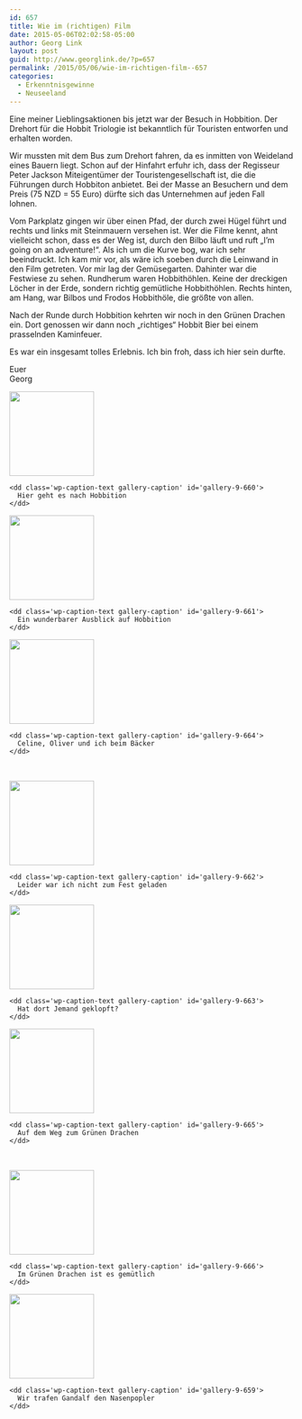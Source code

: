 ```yaml
---
id: 657
title: Wie im (richtigen) Film
date: 2015-05-06T02:02:58-05:00
author: Georg Link
layout: post
guid: http://www.georglink.de/?p=657
permalink: /2015/05/06/wie-im-richtigen-film--657
categories:
  - Erkenntnisgewinne
  - Neuseeland
---
```

Eine meiner Lieblingsaktionen bis jetzt war der Besuch in Hobbition. Der Drehort für die Hobbit Triologie ist bekanntlich für Touristen entworfen und erhalten worden. 

Wir mussten mit dem Bus zum Drehort fahren, da es inmitten von Weideland eines Bauern liegt. Schon auf der Hinfahrt erfuhr ich, dass der Regisseur Peter Jackson Miteigentümer der Touristengesellschaft ist, die die Führungen durch Hobbiton anbietet. Bei der Masse an Besuchern und dem Preis (75 NZD = 55 Euro) dürfte sich das Unternehmen auf jeden Fall lohnen.

Vom Parkplatz gingen wir über einen Pfad, der durch zwei Hügel führt und rechts und links mit Steinmauern versehen ist. Wer die Filme kennt, ahnt vielleicht schon, dass es der Weg ist, durch den Bilbo läuft und ruft „I’m going on an adventure!“. Als ich um die Kurve bog, war ich sehr beeindruckt. Ich kam mir vor, als wäre ich soeben durch die Leinwand in den Film getreten. Vor mir lag der Gemüsegarten. Dahinter war die Festwiese zu sehen. Rundherum waren Hobbithöhlen. Keine der dreckigen Löcher in der Erde, sondern richtig gemütliche Hobbithöhlen. Rechts hinten, am Hang, war Bilbos und Frodos Hobbithöle, die größte von allen.

Nach der Runde durch Hobbition kehrten wir noch in den Grünen Drachen ein. Dort genossen wir dann noch „richtiges“ Hobbit Bier bei einem prasselnden Kaminfeuer.

Es war ein insgesamt tolles Erlebnis. Ich bin froh, dass ich hier sein durfte. 

Euer  
Georg



<div id='gallery-9' class='gallery galleryid-657 gallery-columns-3 gallery-size-thumbnail'>
  <dl class='gallery-item'>
    <dt class='gallery-icon portrait'>
      <a href='http://www.georglink.de/2015/05/06/wie-im-richtigen-film--657/0_tohobbition'><img width="150" height="150" src="http://www.georglink.de/media/2015/05/0_ToHobbition-150x150.jpg" class="attachment-thumbnail size-thumbnail" alt="" loading="lazy" aria-describedby="gallery-9-660" /></a>
    </dt>
    
    <dd class='wp-caption-text gallery-caption' id='gallery-9-660'>
      Hier geht es nach Hobbition
    </dd>
  </dl>
  
  <dl class='gallery-item'>
    <dt class='gallery-icon landscape'>
      <a href='http://www.georglink.de/2015/05/06/wie-im-richtigen-film--657/1_inhobbition'><img width="150" height="150" src="http://www.georglink.de/media/2015/05/1_InHobbition-150x150.jpg" class="attachment-thumbnail size-thumbnail" alt="" loading="lazy" aria-describedby="gallery-9-661" /></a>
    </dt>
    
    <dd class='wp-caption-text gallery-caption' id='gallery-9-661'>
      Ein wunderbarer Ausblick auf Hobbition
    </dd>
  </dl>
  
  <dl class='gallery-item'>
    <dt class='gallery-icon landscape'>
      <a href='http://www.georglink.de/2015/05/06/wie-im-richtigen-film--657/4_baker'><img width="150" height="150" src="http://www.georglink.de/media/2015/05/4_Baker-150x150.jpg" class="attachment-thumbnail size-thumbnail" alt="" loading="lazy" aria-describedby="gallery-9-664" /></a>
    </dt>
    
    <dd class='wp-caption-text gallery-caption' id='gallery-9-664'>
      Celine, Oliver und ich beim Bäcker
    </dd>
  </dl>
  
  <br style="clear: both" />
  
  <dl class='gallery-item'>
    <dt class='gallery-icon landscape'>
      <a href='http://www.georglink.de/2015/05/06/wie-im-richtigen-film--657/2_bilboshouse'><img width="150" height="150" src="http://www.georglink.de/media/2015/05/2_BilbosHouse-150x150.jpg" class="attachment-thumbnail size-thumbnail" alt="" loading="lazy" aria-describedby="gallery-9-662" /></a>
    </dt>
    
    <dd class='wp-caption-text gallery-caption' id='gallery-9-662'>
      Leider war ich nicht zum Fest geladen
    </dd>
  </dl>
  
  <dl class='gallery-item'>
    <dt class='gallery-icon landscape'>
      <a href='http://www.georglink.de/2015/05/06/wie-im-richtigen-film--657/3_mehobbithole'><img width="150" height="150" src="http://www.georglink.de/media/2015/05/3_MeHobbithole-150x150.jpg" class="attachment-thumbnail size-thumbnail" alt="" loading="lazy" aria-describedby="gallery-9-663" /></a>
    </dt>
    
    <dd class='wp-caption-text gallery-caption' id='gallery-9-663'>
      Hat dort Jemand geklopft?
    </dd>
  </dl>
  
  <dl class='gallery-item'>
    <dt class='gallery-icon landscape'>
      <a href='http://www.georglink.de/2015/05/06/wie-im-richtigen-film--657/5_togreendragon'><img width="150" height="150" src="http://www.georglink.de/media/2015/05/5_ToGreenDragon-150x150.jpg" class="attachment-thumbnail size-thumbnail" alt="" loading="lazy" aria-describedby="gallery-9-665" /></a>
    </dt>
    
    <dd class='wp-caption-text gallery-caption' id='gallery-9-665'>
      Auf dem Weg zum Grünen Drachen
    </dd>
  </dl>
  
  <br style="clear: both" />
  
  <dl class='gallery-item'>
    <dt class='gallery-icon portrait'>
      <a href='http://www.georglink.de/2015/05/06/wie-im-richtigen-film--657/6_ingreendragon'><img width="150" height="150" src="http://www.georglink.de/media/2015/05/6_InGreenDragon-150x150.jpg" class="attachment-thumbnail size-thumbnail" alt="" loading="lazy" aria-describedby="gallery-9-666" /></a>
    </dt>
    
    <dd class='wp-caption-text gallery-caption' id='gallery-9-666'>
      Im Grünen Drachen ist es gemütlich
    </dd>
  </dl>
  
  <dl class='gallery-item'>
    <dt class='gallery-icon landscape'>
      <a href='http://www.georglink.de/2015/05/06/wie-im-richtigen-film--657/7_gandalf'><img width="150" height="150" src="http://www.georglink.de/media/2015/05/7_Gandalf-150x150.jpg" class="attachment-thumbnail size-thumbnail" alt="" loading="lazy" aria-describedby="gallery-9-659" /></a>
    </dt>
    
    <dd class='wp-caption-text gallery-caption' id='gallery-9-659'>
      Wir trafen Gandalf den Nasenpopler
    </dd>
  </dl>
  
  <br style='clear: both' />
</div>